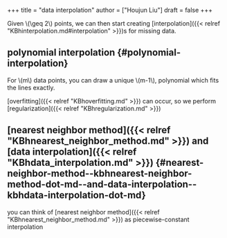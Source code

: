 +++
title = "data interpolation"
author = ["Houjun Liu"]
draft = false
+++

Given \\(\geq 2\\) points, we can then start creating [interpolation]({{< relref "KBhinterpolation.md#interpolation" >}})s for missing data.


## polynomial interpolation {#polynomial-interpolation}

For \\(m\\) data points, you can draw a unique \\(m-1\\), polynomial which fits the lines exactly.

[overfitting]({{< relref "KBhoverfitting.md" >}}) can occur, so we perform [regularization]({{< relref "KBhregularization.md" >}})


## [nearest neighbor method]({{< relref "KBhnearest_neighbor_method.md" >}}) and [data interpolation]({{< relref "KBhdata_interpolation.md" >}}) {#nearest-neighbor-method--kbhnearest-neighbor-method-dot-md--and-data-interpolation--kbhdata-interpolation-dot-md}

you can think of [nearest neighbor method]({{< relref "KBhnearest_neighbor_method.md" >}}) as piecewise-constant interpolation
